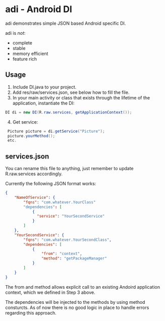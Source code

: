 # adi - Android DI
adi demonstrates simple JSON based Android specific DI.

adi is *not*:
  - complete
  - stable
  - memory efficient
  - feature rich

## Usage
1) Include DI.java to your project.
2) Add res/raw/services.json, see below how to fill the file.
3) In your main activity or class that exists through the lifetime of the application, instantiate the DI:
```java
DI di = new DI(R.raw.services, getApplicationContext());
```
4) Get service:
```java
 Picture picture = di.getService("Picture");
 picture.yourMethod();
 etc.
 ````
 
## services.json
You can rename this file to anything, just remember to update R.raw.services accordingly.

Currently the following JSON format works:
```json
{
    "NameOfService": {
        "fqns": "com.whatever.YourClass"
        "dependencies": [
            {
              "service": "YourSecondService"
            }
        ]
    },
    "YourSecondService": {
        "fqns": "com.whatever.YourSecondClass",
        "dependencies": [
            {
                "from": "context",
                "method": "getPackageManager"
            }
        ]
    }
}
```
The from and method allows explicit call to an existing Andoird application context, which we defined in Step 3 above.

The dependencies will be injected to the methods by using method consturcts. As of now there is no good logic in place to handle errors regarding this approach.